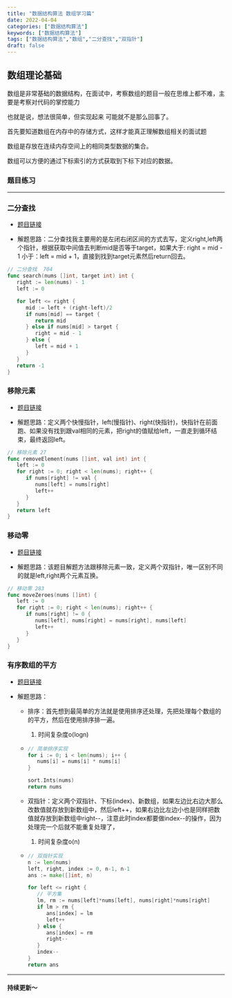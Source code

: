 ```yaml
---
title: "数据结构算法 数组学习篇"
date: 2022-04-04
categories: ["数据结构算法"]
keywords: ["数据结构算法"]
tags: ["数据结构算法","数组","二分查找","双指针"]
draft: false
---
```


## 数组理论基础

数组是非常基础的数据结构，在面试中，考察数组的题目一般在思维上都不难，主要是考察对代码的掌控能力

也就是说，想法很简单，但实现起来 可能就不是那么回事了。

首先要知道数组在内存中的存储方式，这样才能真正理解数组相关的面试题

数组是存放在连续内存空间上的相同类型数据的集合。

数组可以方便的通过下标索引的方式获取到下标下对应的数据。

### 题目练习

---

### 二分查找

- [题目链接](https://leetcode.cn/problems/binary-search/)

- 解题思路：二分查找我主要用的是左闭右闭区间的方式去写，定义right,left两个指针，根据获取中间值去判断mid是否等于target，如果大于: right = mid - 1 小于：left = mid + 1，直接到找到target元素然后return回去。

```Go
// 二分查找  704
func search(nums []int, target int) int {
   right := len(nums) - 1
   left := 0

   for left <= right {
      mid := left + (right-left)/2
      if nums[mid] == target {
         return mid
      } else if nums[mid] > target {
         right = mid - 1
      } else {
         left = mid + 1
      }
   }
   return -1
}
```

### 移除元素

- [题目链接](https://leetcode.cn/problems/remove-element/)

- 解题思路：定义两个快慢指针，left(慢指针)、right(快指针)，快指针在前面跑、如果没有找到跟val相同的元素，把right的值赋给left，一直走到循环结束，最终返回left。

```Go
// 移除元素 27
func removeElement(nums []int, val int) int {
   left := 0
   for right := 0; right < len(nums); right++ {
      if nums[right] != val {
         nums[left] = nums[right]
         left++
      }
   }
   return left
}
```

### 移动零

- [题目链接](https://leetcode.cn/problems/move-zeroes/submissions/)

- 解题思路：该题目解题方法跟移除元素一致，定义两个双指针，唯一区别不同的就是left,right两个元素互换。

```Go
// 移动零 283
func moveZeroes(nums []int) {
   left := 0
   for right := 0; right < len(nums); right++ {
      if nums[right] != 0 {
         nums[left], nums[right] = nums[right], nums[left]
         left++
      }
   }
}
```

### 有序数组的平方

- [题目链接](https://leetcode.cn/problems/squares-of-a-sorted-array/)

- 解题思路：
  - 排序：首先想到最简单的方法就是使用排序还处理，先把处理每个数组的的平方，然后在使用排序排一遍。
    1. 时间复杂度o(logn)
  - ```Go
    // 简单排序实现
    for i := 0; i < len(nums); i++ {
       nums[i] = nums[i] * nums[i]
    }
    
    sort.Ints(nums)
    return nums
    ```

  - 双指针：定义两个双指针、下标(index)、新数组，如果左边比右边大那么改数值就存放到新数组中，然后left++，如果右边比左边小也是同样把数值就存放到新数组中right--，注意此时index都要做index--的操作，因为处理完一个后就不能重复处理了，
    1. 时间复杂度o(n)
  - ```Go
    // 双指针实现
    n := len(nums)
    left, right, index := 0, n-1, n-1
    ans := make([]int, n)
    
    for left <= right {
       // 平方集
       lm, rm := nums[left]*nums[left], nums[right]*nums[right]
       if lm > rm {
          ans[index] = lm
          left++
       } else {
          ans[index] = rm
          right--
       }
       index--
    }
    return ans
    ```

---

#### 持续更新～
